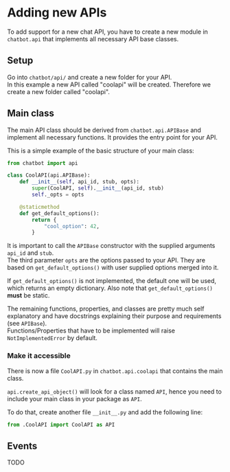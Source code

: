 # Adding new APIs

To add support for a new chat API, you have to create a new module in `chatbot.api` that implements all necessary API base classes.

## Setup

Go into `chatbot/api/` and create a new folder for your API.<br>
In this example a new API called "coolapi" will be created. Therefore we create a new folder called "coolapi".

## Main class

The main API class should be derived from `chatbot.api.APIBase` and implement all necessary functions. It provides the entry point for your API.

This is a simple example of the basic structure of your main class:

```python
from chatbot import api

class CoolAPI(api.APIBase):
    def __init__(self, api_id, stub, opts):
        super(CoolAPI, self).__init__(api_id, stub)
        self._opts = opts

    @staticmethod
    def get_default_options():
        return {
            "cool_option": 42,
        }
```

It is important to call the `APIBase` constructor with the supplied arguments `api_id` and `stub`.<br>
The third parameter `opts` are the options passed to your API. They are based on `get_default_options()` with user supplied options merged into it.

If `get_default_options()` is not implemented, the default one will be used, which returns an empty dictionary.
Also note that `get_default_options()` **must** be static.

The remaining functions, properties, and classes are pretty much self explanatory and have docstrings explaining their purpose and requirements (see `APIBase`).<br>
Functions/Properties that have to be implemented will raise `NotImplementedError` by default.<br>

### Make it accessible
There is now a file `CoolAPI.py` in `chatbot.api.coolapi` that contains the main class.<br>

`api.create_api_object()` will look for a class named `API`, hence you need to include your main class in your package as `API`.

To do that, create another file `__init__.py` and add the following line:

```python
from .CoolAPI import CoolAPI as API
```

## Events

TODO
